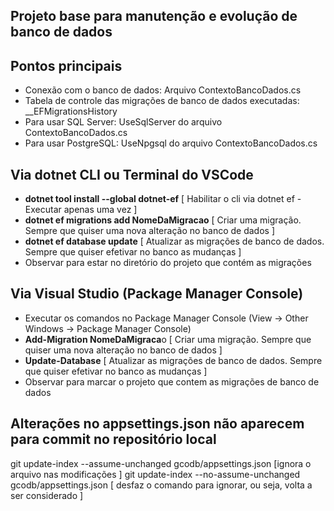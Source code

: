 ## Projeto base para manutenção e evolução de banco de dados

## Pontos principais
* Conexão com o banco de dados: Arquivo ContextoBancoDados.cs
* Tabela de controle das migrações de banco de dados executadas: __EFMigrationsHistory
* Para usar SQL Server: UseSqlServer do arquivo ContextoBancoDados.cs
* Para usar PostgreSQL: UseNpgsql do arquivo ContextoBancoDados.cs

## Via dotnet CLI ou Terminal do VSCode
* **dotnet tool install --global dotnet-ef** [ Habilitar o cli via dotnet ef - Executar apenas uma vez ]
* **dotnet ef migrations add NomeDaMigracao** [ Criar uma migração. Sempre que quiser uma nova alteração no banco de dados ]
* **dotnet ef database update** [ Atualizar as migrações de banco de dados. Sempre que quiser efetivar no banco as mudanças ]
* Observar para estar no diretório do projeto que contém as migrações

## Via Visual Studio (Package Manager Console)
* Executar os comandos no Package Manager Console (View -> Other Windows -> Package Manager Console)
* **Add-Migration NomeDaMigraca**o [ Criar uma migração. Sempre que quiser uma nova alteração no banco de dados ]
* **Update-Database** [ Atualizar as migrações de banco de dados. Sempre que quiser efetivar no banco as mudanças ]
* Observar para marcar o projeto que contem as migrações de banco de dados

## Alterações no appsettings.json não aparecem para commit no repositório local
git update-index --assume-unchanged gcodb/appsettings.json [ignora o arquivo nas modificações ]
git update-index --no-assume-unchanged gcodb/appsettings.json [ desfaz o comando para ignorar, ou seja, volta a ser considerado ]
